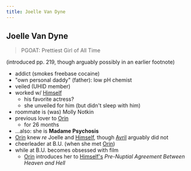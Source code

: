 ```yaml
---
title: Joelle Van Dyne
---
```


Joelle Van Dyne
---------------

> PGOAT: Prettiest Girl of All Time

(introduced pp. 219, though arguably possibly in an earlier footnote)

* addict (smokes freebase cocaine)
* "own personal daddy" (father): low pH chemist
* veiled (UHID member)
* worked w/ [Himself](/characters/Himself)
  * his favorite actress?
  * she unveiled for him (but didn't sleep with him)
* roommate is (was) Molly Notkin
* previous lover to [Orin](/characters/Orin)
  * for 26 months
* ...also: she is **Madame Psychosis**
* [Orin](/characters/Orin) knew *re* Joelle and [Himself](/characters/Himself),
  though [Avril](/characters/Avril) arguably did not
* cheerleader at B.U. (when she met [Orin](/characters/Orin))
* while at B.U. becomes obsessed with film
  * [Orin](/characters/Orin) introduces her to [Himself's](/characters/Himself)
    *Pre-Nuptial Agreement Between Heaven and Hell*